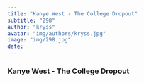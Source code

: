 ```yaml
---
title: "Kanye West - The College Dropout"
subtitle: "298"
author: "kryss"
avatar: "img/authors/kryss.jpg"
image: "img/298.jpg"
date:
---
```


### Kanye West - The College Dropout
